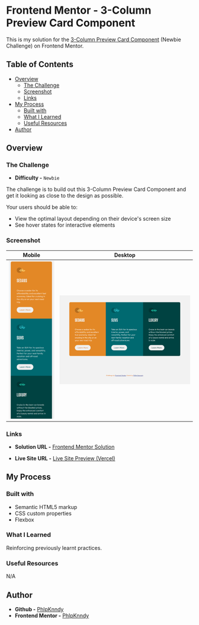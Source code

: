 # Frontend Mentor - 3-Column Preview Card Component

This is my solution for the [3-Column Preview Card Component](https://www.frontendmentor.io/challenges/3column-preview-card-component-pH92eAR2-) (Newbie Challenge) on Frontend Mentor.

## Table of Contents

- [Overview](#overview)
  - [The Challenge](#the-challenge)
  - [Screenshot](#screenshot)
  - [Links](#links)
- [My Process](#my-process)
  - [Built with](#built-with)
  - [What I Learned](#what-i-learned)
  - [Useful Resources](#useful-resources)
- [Author](#author)

## Overview

### The Challenge

- **Difficulty -** `Newbie`

The challenge is to build out this 3-Column Preview Card Component and get it looking as close to the design as possible.

Your users should be able to:

- View the optimal layout depending on their device's screen size
- See hover states for interactive elements

### Screenshot

| Mobile                       | Desktop                       |
| ---------------------------- | ----------------------------- |
| ![](./screenshot-mobile.png) | ![](./screenshot-desktop.png) |

### Links

- **Solution URL -** [Frontend Mentor Solution](#)

- **Live Site URL -** [Live Site Preview (Vercel)](#)

## My Process

### Built with

- Semantic HTML5 markup
- CSS custom properties
- Flexbox

### What I Learned

Reinforcing previously learnt practices.

### Useful Resources

N/A

## Author

- **Github -** [PhlpKnndy](https://github.com/PhlpKnndy)
- **Frontend Mentor -** [PhlpKnndy](https://www.frontendmentor.io/profile/PhlpKnndy)
